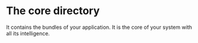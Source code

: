 # The core directory

It contains the bundles of your application. It is the core of your system with all its intelligence.